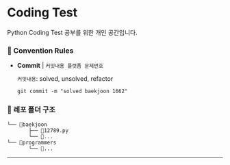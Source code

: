 # Coding Test

Python Coding Test 공부를 위한 개인 공간입니다.

### 📌 Convention Rules

- **Commit** | `커밋내용 플랫폼 문제번호`

  `커밋내용`: solved, unsolved, refactor

  ```
  git commit -m "solved baekjoon 1662"
  ```

### 📂 레포 폴더 구조

```
└── 📂baekjoon
       ├── 💾12789.py
       └── 💾...
└── 📂programmers
       └── 💾...
```

---
